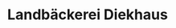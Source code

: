 ---
title: "Landbäckerei Diekhaus"
url: /goldenstedt/landbaeckerei-diekhaus-grosse-strasse/
shop: Bäckerei
---